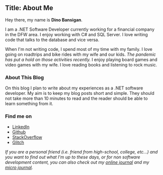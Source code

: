 Title: About Me
---
Hey there, my name is **Dino Bansigan**. 

I am a .NET Software Developer currently working for a financial company in the DFW area. I enjoy working with C# and SQL Server. I love writing code that talks to the database and vice versa.

When I'm not writing code, I spend most of my time with my family. I love going on roadtrips and bike rides with my wife and our kids. *The pandemic has put a hold on those activities recently.* I enjoy playing board games and video games with my wife. I love reading books and listening to rock music.

### About This Blog

On this blog I plan to write about my experiences as a .NET software developer. My aim is to keep my blog posts short and simple. They should not take more than 10 minutes to read and the reader should be able to learn something from it. 

### Find me on

- [LinkedIn](https://www.linkedin.com/in/dinobansigan)
- [Github](https://github.com/DinoBansigan)
- [StackOverflow](https://stackoverflow.com/users/5041911/dino-bansigan)
- [Glitch](https://glitch.com/@DinoBansigan)

*If you are a personal friend (i.e. friend from high-school, college, etc...) and you want to find out what I'm up to these days, or for non software development content, you can also check out my [online journal](https://journal.dinobansigan.com/) and my [micro journal](https://microjournal.dinobansigan.com).*